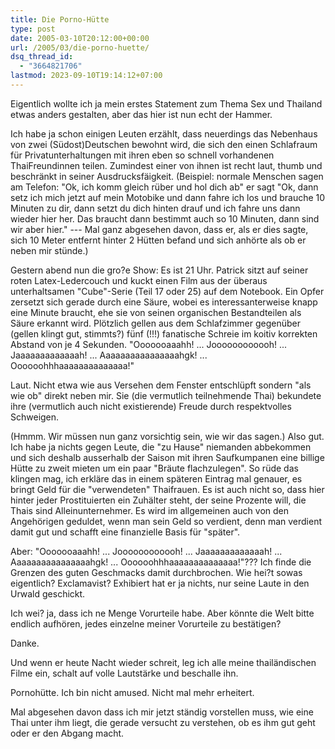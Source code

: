 ```yaml
---
title: Die Porno-Hütte
type: post
date: 2005-03-10T20:12:00+00:00
url: /2005/03/die-porno-huette/
dsq_thread_id:
  - "3664821706"
lastmod: 2023-09-10T19:14:12+07:00
---
```

Eigentlich wollte ich ja mein erstes Statement zum Thema Sex und Thailand etwas anders gestalten, aber das hier ist nun echt der Hammer.

Ich habe ja schon einigen Leuten erzählt, dass neuerdings das Nebenhaus von zwei (Südost)Deutschen bewohnt wird, die sich den einen Schlafraum für Privatunterhaltungen mit ihren eben so schnell vorhandenen ThaiFreundinnen teilen. Zumindest einer von ihnen ist recht laut, thumb und beschränkt in seiner Ausdrucksfäigkeit. (Beispiel: normale Menschen sagen am Telefon: "Ok, ich komm gleich rüber und hol dich ab" er sagt "Ok, dann setz ich mich jetzt auf mein Motobike und dann fahre ich los und brauche 10 Minuten zu dir, dann setzt du dich hinten drauf und ich fahre uns dann wieder hier her. Das braucht dann bestimmt auch so 10 Minuten, dann sind wir aber hier." --- Mal ganz abgesehen davon, dass er, als er dies sagte, sich 10 Meter entfernt hinter 2 Hütten befand und sich anhörte als ob er neben mir stünde.)

Gestern abend nun die gro?e Show: Es ist 21 Uhr. Patrick sitzt auf seiner roten Latex-Ledercouch und kuckt einen Film aus der überaus unterhaltsamen "Cube"-Serie (Teil 17 oder 25) auf dem Notebook. Ein Opfer zersetzt sich gerade durch eine Säure, wobei es interessanterweise knapp eine Minute braucht, ehe sie von seinen organischen Bestandteilen als Säure erkannt wird. Plötzlich gellen aus dem Schlafzimmer gegenüber (gellen klingt gut, stimmts?) fünf (!!!) fanatische Schreie im koitiv korrekten Abstand von je 4 Sekunden. "Ooooooaaahh! ... Joooooooooooh! ... Jaaaaaaaaaaaaah! ... Aaaaaaaaaaaaaaaahgk! ... Oooooohhhaaaaaaaaaaaaaa!"

Laut. Nicht etwa wie aus Versehen dem Fenster entschlüpft sondern "als wie ob" direkt neben mir. Sie (die vermutlich teilnehmende Thai) bekundete ihre (vermutlich auch nicht existierende) Freude durch respektvolles Schweigen.

(Hmmm. Wir müssen nun ganz vorsichtig sein, wie wir das sagen.) Also gut. Ich habe ja nichts gegen Leute, die "zu Hause" niemanden abbekommen und sich deshalb ausserhalb der Saison mit ihren Saufkumpanen eine billige Hütte zu zweit mieten um ein paar "Bräute flachzulegen". So rüde das klingen mag, ich erkläre das in einem späteren Eintrag mal genauer, es bringt Geld für die "verwendeten" Thaifrauen. Es ist auch nicht so, dass hier hinter jeder Prostituierten ein Zuhälter steht, der seine Prozente will, die Thais sind Alleinunternehmer. Es wird im allgemeinen auch von den Angehörigen geduldet, wenn man sein Geld so verdient, denn man verdient damit gut und schafft eine finanzielle Basis für "später".

Aber: "Ooooooaaahh! ... Joooooooooooh! ... Jaaaaaaaaaaaaah! ... Aaaaaaaaaaaaaaaahgk! ... Oooooohhhaaaaaaaaaaaaaa!"??? Ich finde die Grenzen des guten Geschmacks damit durchbrochen. Wie hei?t sowas eigentlich? Exclamavist? Exhibiert hat er ja nichts, nur seine Laute in den Urwald geschickt.

Ich wei? ja, dass ich ne Menge Vorurteile habe. Aber könnte die Welt bitte endlich aufhören, jedes einzelne meiner Vorurteile zu bestätigen?

Danke.

Und wenn er heute Nacht wieder schreit, leg ich alle meine thailändischen Filme ein, schalt auf volle Lautstärke und beschalle ihn.

Pornohütte. Ich bin nicht amused. Nicht mal mehr erheitert.

Mal abgesehen davon dass ich mir jetzt ständig vorstellen muss, wie eine Thai unter ihm liegt, die gerade versucht zu verstehen, ob es ihm gut geht oder er den Abgang macht.

